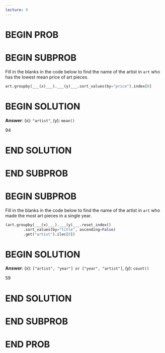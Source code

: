 ```yaml
---
lecture: 9
---
```


# BEGIN PROB

# BEGIN SUBPROB

Fill in the blanks in the code below to find the name of the artist in
`art` who has the lowest mean price of art pieces.

```py
art.groupby(___(x)___).___(y)___.sort_values(by="price").index[0]
```


# BEGIN SOLUTION

**Answer**: (x): `"artist"`, (y): `mean()`

<average>94</average>


# END SOLUTION

# END SUBPROB

# BEGIN SUBPROB

Fill in the blanks in the code below to find the name of the artist in
`art` who made the most art pieces in a single year.

```py 
(art.groupby(___(x)___).___(y)___.reset_index()
        .sort_values(by="title", ascending=False)
        .get("artist").iloc[0])
```

# BEGIN SOLUTION

**Answer**: (x): `["artist", "year"] or ["year", "artist"]`, (y): `count()`

<average>59</average>

# END SOLUTION

# END SUBPROB

# END PROB